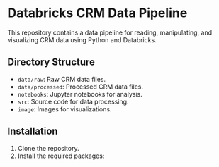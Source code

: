 # Databricks CRM Data Pipeline

This repository contains a data pipeline for reading, manipulating, and visualizing CRM data using Python and Databricks.

## Directory Structure
- `data/raw`: Raw CRM data files.
- `data/processed`: Processed CRM data files.
- `notebooks`: Jupyter notebooks for analysis.
- `src`: Source code for data processing.
- `image`: Images for visualizations.

## Installation
1. Clone the repository.
2. Install the required packages: